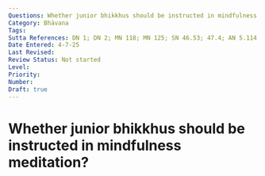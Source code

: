 ```yaml
---
Questions: Whether junior bhikkhus should be instructed in mindfulness meditation?
Category: Bhāvana
Tags:
Sutta References: DN 1; DN 2; MN 118; MN 125; SN 46.53; 47.4; AN 5.114
Date Entered: 4-7-25
Last Revised:
Review Status: Not started
Level:
Priority:
Number:
Draft: true
---
```


# Whether junior bhikkhus should be instructed in mindfulness meditation?

<!-- 

Notes:

Notably, it seems the Hillside Hermitage school maintains the negative, or at least that instruction in the four satipaṭṭhānā is not suitable for junior bhikkhus, or something akin to this. This view has been intimated in many of their talks, but is made explicit in the first footnote to their translation of<a href="https://suttas.hillsidehermitage.org/?q=an5.114&search=junior&pali=hide#an5.114:0.1_an5.114:4.1" target="_blank" rel="noopender noreferrer">AN 5.114<a>. Bhante Anīgha cites SN 47.3, SN 47.15, and SN 47.16 in support of this position, but neglects to mention SN 47.4, which explicitly contradicts the view:

>Bhikkhus, those bhikkhus who are newly ordained, not long gone forth, recently come to this Dhamma and Discipline, should be exhorted,settled, and established by you in the development of the four establishments of mindfulness. What four?

Granted, it may well be there is some non ad hoc interpretation of this sutta which doesn't entail a strict contradiction, though no such interpretation has been presented. It might just be granted that the sutta means what it says, but the scope is limited, or that, in light of overwhelming evidence elsewhere in the Canon that the satipaṭṭhānā follow, not precede, right view. However, such evidence has not been explicitly offered.

 -->
